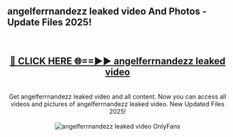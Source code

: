 <h2>angelferrnandezz leaked video And Photos - Update Files 2025!</h2>
<br>
<div align="center">
<h2><a href="https://betterlinks.top/A2PfLJ" rel="nofollow">🔴 CLICK HERE 🌐==►► angelferrnandezz leaked video</a></h2>
<br>
Get angelferrnandezz leaked video and all content. Now you can access all videos and pictures of angelferrnandezz leaked video. New Updated Files 2025!
<br>
<br>
<a href="https://betterlinks.top/A2PfLJ" rel="nofollow" data-target="animated-image.originalLink"><img src="https://i.imgur.com/dJHk4Zq.gif" alt="angelferrnandezz leaked video OnlyFans" style="max-width: 100%; display: inline-block;" data-target="animated-image.originalImage"></a>
</div>
<br>